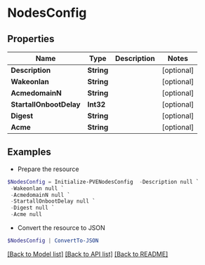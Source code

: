 # NodesConfig
## Properties

Name | Type | Description | Notes
------------ | ------------- | ------------- | -------------
**Description** | **String** |  | [optional] 
**Wakeonlan** | **String** |  | [optional] 
**AcmedomainN** | **String** |  | [optional] 
**StartallOnbootDelay** | **Int32** |  | [optional] 
**Digest** | **String** |  | [optional] 
**Acme** | **String** |  | [optional] 

## Examples

- Prepare the resource
```powershell
$NodesConfig = Initialize-PVENodesConfig  -Description null `
 -Wakeonlan null `
 -AcmedomainN null `
 -StartallOnbootDelay null `
 -Digest null `
 -Acme null
```

- Convert the resource to JSON
```powershell
$NodesConfig | ConvertTo-JSON
```

[[Back to Model list]](../README.md#documentation-for-models) [[Back to API list]](../README.md#documentation-for-api-endpoints) [[Back to README]](../README.md)

